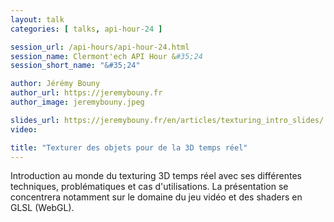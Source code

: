 ```yaml
---
layout: talk
categories: [ talks, api-hour-24 ]

session_url: /api-hours/api-hour-24.html
session_name: Clermont'ech API Hour &#35;24
session_short_name: "&#35;24"

author: Jérémy Bouny
author_url: https://jeremybouny.fr
author_image: jeremybouny.jpeg

slides_url: https://jeremybouny.fr/en/articles/texturing_intro_slides/
video:

title: "Texturer des objets pour de la 3D temps réel"
---
```


Introduction au monde du texturing 3D temps réel avec ses différentes techniques, problématiques et cas  d'utilisations. La présentation se concentrera notamment sur le domaine du jeu vidéo et des shaders en GLSL (WebGL).
